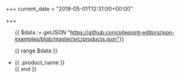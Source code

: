 +++
current_date = "2019-05-01T12:31:00+00:00"

+++
<ul>

{{ $data := getJSON "https://github.com/sitepoint-editors/json-examples/blob/master/src/products.json"}}

{{ range $data }}
<li>
  {{ .product_name }}
</li> {{ end }}
</ul>